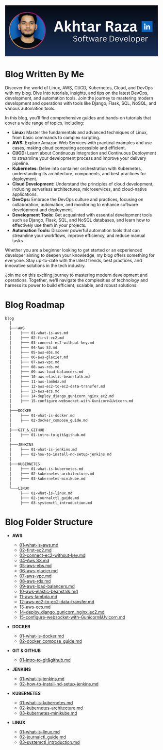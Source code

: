 ![akhtar-raza](./assets/mine/github-banner-mine.png)
# Blog Written By Me

Discover the world of Linux, AWS, CI/CD, Kubernetes, Cloud, and DevOps with my blog. Dive into tutorials, insights, and tips on the latest DevOps, development, and automation tools. Join the journey to mastering modern development and operations with tools like Django, Flask, SQL, NoSQL, and various automation tools.

In this blog, you'll find comprehensive guides and hands-on tutorials that cover a wide range of topics, including:

- **Linux:** Master the fundamentals and advanced techniques of Linux, from basic commands to complex scripting.
- **AWS:** Explore Amazon Web Services with practical examples and use cases, making cloud computing accessible and efficient.
- **CI/CD:** Learn about Continuous Integration and Continuous Deployment to streamline your development process and improve your delivery pipeline.
- **Kubernetes:** Delve into container orchestration with Kubernetes, understanding its architecture, components, and best practices for deployment.
- **Cloud Development:** Understand the principles of cloud development, including serverless architectures, microservices, and cloud-native applications.
- **DevOps:** Embrace the DevOps culture and practices, focusing on collaboration, automation, and monitoring to enhance software development and deployment.
- **Development Tools:** Get acquainted with essential development tools such as Django, Flask, SQL, and NoSQL databases, and learn how to effectively use them in your projects.
- **Automation Tools:** Discover powerful automation tools that can streamline your workflows, improve efficiency, and reduce manual tasks.

Whether you are a beginner looking to get started or an experienced developer aiming to deepen your knowledge, my blog offers something for everyone. Stay up-to-date with the latest trends, best practices, and innovative solutions in the tech industry.

Join me on this exciting journey to mastering modern development and operations. Together, we'll navigate the complexities of technology and harness its power to build efficient, scalable, and robust solutions.

# Blog Roadmap

```plaintext
blog
  │
  ├───AWS
  │    ├─── 01-what-is-aws.md
  │    ├─── 02-first-ec2.md
  │    ├─── 03-connect-ec2-without-key.md
  │    ├─── 04-Aws S3.md
  │    ├─── 05-aws-ebs.md
  │    ├─── 06-aws-glacier.md
  │    ├─── 07-aws-vpc.md
  │    ├─── 08-aws-rds.md
  │    ├─── 09-aws-load-balancers.md
  │    ├─── 10-aws-elastic-beanstalk.md
  │    ├─── 11-aws-lambda.md
  │    ├─── 12-aws-ec2-to-ec2-data-transfer.md
  │    ├─── 13-aws-ecs.md
  │    ├─── 14-deploy_django_gunicorn_nginx_ec2.md
  │    ├─── 15-configure-websocket-with-Gunicorn&Uvicorn.md
  │
  ├───DOCKER
  │    ├─── 01-what-is-docker.md
  │    ├─── 02-docker_compose_guide.md
  │
  ├───GIT_&_GITHUB
  │    ├─── 01-intro-to-git&github.md
  │
  ├───JENKINS
  │    ├─── 01-what-is-jenkins.md
  │    ├─── 02-how-to-install-nd-setup-jenkins.md
  │
  ├───KUBERNETES
  │    ├─── 01-what-is-kubernetes.md
  │    ├─── 02-kubernetes-architecture.md
  │    ├─── 03-kubernetes-minikube.md
  │
  └───LINUX
       ├─── 01-what-is-linux.md
       ├─── 02-journalctl_guide.md
       ├─── 03-systemctl_introduction.md
```




# Blog Folder Structure

- **AWS**
  - [01-what-is-aws.md](./AWS/01-what-is-aws.md)
  - [02-first-ec2.md](./AWS/02-first-ec2.md)
  - [03-connect-ec2-without-key.md](./AWS/03-connect-ec2-without-key.md)
  - [04-Aws S3.md](./AWS/04-Aws%20S3.md)
  - [05-aws-ebs.md](./AWS/05-aws-ebs.md)
  - [06-aws-glacier.md](./AWS/06-aws-glacier.md)
  - [07-aws-vpc.md](./AWS/07-aws-vpc.md)
  - [08-aws-rds.md](./AWS/08-aws-rds.md)
  - [09-aws-load-balancers.md](./AWS/09-aws-load-balancers.md)
  - [10-aws-elastic-beanstalk.md](./AWS/10-aws-elastic-beanstalk.md)
  - [11-aws-lambda.md](./AWS/11-aws-lambda.md)
  - [12-aws-ec2-to-ec2-data-transfer.md](./AWS/12-aws-ec2-to-ec2-data-transfer.md)
  - [13-aws-ecs.md](./AWS/13-aws-ecs.md)
  - [14-deploy_django_gunicorn_nginx_ec2.md](./AWS/14-deploy_django_gunicorn_nginx_ec2.md)
  - [15-configure-websocket-with-Gunicorn&Uvicorn.md](./AWS/15-configure-websocket-with-Gunicorn&Uvicorn.md)

- **DOCKER**
  - [01-what-is-docker.md](./DOCKER/01-what-is-docker.md)
  - [02-docker_compose_guide.md](./DOCKER/02-docker_compose_guide.md)

- **GIT & GITHUB**
  - [01-intro-to-git&github.md](./GIT_&_GITHUB/01-intro-to-git&github.md)

- **JENKINS**
  - [01-what-is-jenkins.md](./JENKINS/01-what-is-jenkins.md)
  - [02-how-to-install-nd-setup-jenkins.md](./JENKINS/02-how-to-install-nd-setup-jenkins.md)

- **KUBERNETES**
  - [01-what-is-kubernetes.md](./KUBERNETES/01-what-is-kubernetes.md)
  - [02-kubernetes-architecture.md](./KUBERNETES/02-kubernetes-architecture.md)
  - [03-kubernetes-minikube.md](./KUBERNETES/03-kubernetes-minikube.md)

- **LINUX**
  - [01-what-is-linux.md](./LINUX/01-what-is-linux.md)
  - [02-journalctl_guide.md](./LINUX/02-journalctl_guide.md)
  - [03-systemctl_introduction.md](./LINUX/03-systemctl_introduction.md)



